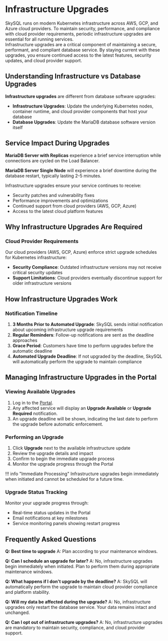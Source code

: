 # Infrastructure Upgrades

SkySQL runs on modern Kubernetes infrastructure across AWS, GCP, and Azure cloud providers. To maintain security, performance, and compliance with cloud provider requirements, periodic infrastructure upgrades are essential for all running services.  
Infrastructure upgrades are a critical component of maintaining a secure, performant, and compliant database service. By staying current with these upgrades, you ensure continued access to the latest features, security updates, and cloud provider support.

## Understanding Infrastructure vs Database Upgrades

**Infrastructure upgrades** are different from database software upgrades:

- **Infrastructure Upgrades**: Update the underlying Kubernetes nodes, container runtime, and cloud provider components that host your database
- **Database Upgrades**: Update the MariaDB database software version itself

## Service Impact During Upgrades

**MariaDB Server with Replicas** experience a brief service interruption while connections are cycled on the Load Balancer.

**MariaDB Server Single Node** will experience a brief downtime during the database restart, typically lasting 2-5 minutes.

Infrastructure upgrades ensure your service continues to receive:
- Security patches and vulnerability fixes
- Performance improvements and optimizations  
- Continued support from cloud providers (AWS, GCP, Azure)
- Access to the latest cloud platform features

## Why Infrastructure Upgrades Are Required

### Cloud Provider Requirements
Our cloud providers (AWS, GCP, Azure) enforce strict upgrade schedules for Kubernetes infrastructure:

- **Security Compliance**: Outdated infrastructure versions may not receive critical security updates
- **Support Limitations**: Cloud providers eventually discontinue support for older infrastructure versions

## How Infrastructure Upgrades Work

### Notification Timeline
1. **3 Months Prior to Automated Upgrade**: SkySQL sends initial notification about upcoming infrastructure upgrade requirements
2. **Regular Reminders**: Follow-up notifications are sent as the deadline approaches
3. **Grace Period**: Customers have time to perform upgrades before the automatic deadline
4. **Automated Upgrade Deadline**: If not upgraded by the deadline, SkySQL will automatically perform the upgrade to maintain compliance

## Managing Infrastructure Upgrades in the Portal

### Viewing Available Upgrades
1. Log in to the [Portal](https://app.skysql.com/dashboard).
2. Any affected service will display an **Upgrade Available** or **Upgrade Required** notification.
3. An upgrade deadline will be shown, indicating the last date to perform the upgrade before automatic enforcement.

### Performing an Upgrade
1. Click **Upgrade** next to the available infrastructure update
2. Review the upgrade details and impact
3. Confirm to begin the immediate upgrade process
4. Monitor the upgrade progress through the Portal

!!! info "Immediate Processing"
    Infrastructure upgrades begin immediately when initiated and cannot be scheduled for a future time.

### Upgrade Status Tracking
Monitor your upgrade progress through:
- Real-time status updates in the Portal
- Email notifications at key milestones
- Service monitoring panels showing restart progress

## Frequently Asked Questions
**Q: Best time to upgrade**
A: Plan according to your maintenance windows.

**Q: Can I schedule an upgrade for later?**
A: No, infrastructure upgrades begin immediately when initiated. Plan to perform them during appropriate maintenance windows.

**Q: What happens if I don't upgrade by the deadline?**
A: SkySQL will automatically perform the upgrade to maintain cloud provider compliance and platform stability.

**Q: Will my data be affected during the upgrade?**
A: No, infrastructure upgrades only restart the database service. Your data remains intact and unchanged.

**Q: Can I opt out of infrastructure upgrades?**
A: No, infrastructure upgrades are mandatory to maintain security, compliance, and cloud provider support.
